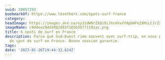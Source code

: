 ```yaml
---
uuid: 20057293
bookmarkOf: https://www.lesothers.com/spots-surf-france
category:
headImage: https://images.are.na/eyJidWNrZXQiOiJhcmVuYV9pbWFnZXMiLCJrZXkiOiIyMDA1NzI5My9vcmlnaW5hbF9jOWQ0ZWEyOWRkMzA4MmQ4M2YxODNiNWI3NzExOTFhYy5wbmciLCJlZGl0cyI6eyJyZXNpemUiOnsid2lkdGgiOjEyMDAsImhlaWdodCI6MTIwMCwiZml0IjoiaW5zaWRlIiwid2l0aG91dEVubGFyZ2VtZW50Ijp0cnVlfSwid2VicCI6eyJxdWFsaXR5Ijo5MH0sImpwZWciOnsicXVhbGl0eSI6OTB9LCJyb3RhdGUiOm51bGx9fQ==?bc=0
imageName: c9d4ea29dd3082d83f183b5b771191ac.png
title: 6 spots de surf en France
description: Parce que Sud-Ouest rime souvent avec surf-trip, on vous propose 6 idées
  de spot de surf en France. Bonne session garantie.
tags:
date: '2023-01-26T19:44:32.624Z'
---
```


